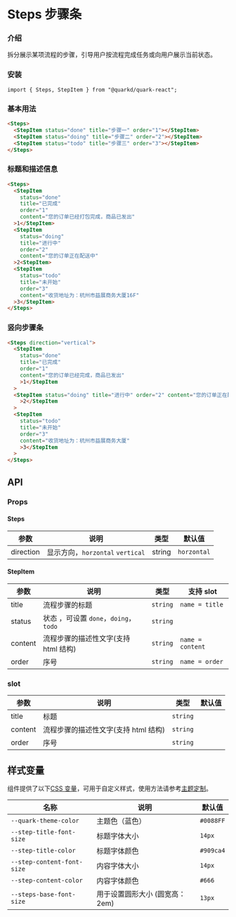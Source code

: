 # Steps 步骤条

### 介绍

拆分展示某项流程的步骤，引导用户按流程完成任务或向用户展示当前状态。

### 安装

```tsx
import { Steps, StepItem } from "@quarkd/quark-react";
```

### 基本用法

```html
<Steps>
  <StepItem status="done" title="步骤一" order="1"></StepItem>
  <StepItem status="doing" title="步骤二" order="2"></StepItem>
  <StepItem status="todo" title="步骤三" order="3"></StepItem>
</Steps>
```

### 标题和描述信息

```html
<Steps>
  <StepItem
    status="done"
    title="已完成"
    order="1"
    content="您的订单已经打包完成，商品已发出"
  >1</StepItem>
  <StepItem
    status="doing"
    title="进行中"
    order="2"
    content="您的订单正在配送中"
  >2<StepItem>
  <StepItem
    status="todo"
    title="未开始"
    order="3"
    content="收货地址为：杭州市益展商务大厦16F"
  >3</StepItem>
</Steps>
```

### 竖向步骤条

```html
<Steps direction="vertical">
  <StepItem
    status="done"
    title="已完成"
    order="1"
    content="您的订单已经完成，商品已发出"
    >1</StepItem
  >
  <StepItem status="doing" title="进行中" order="2" content="您的订单正在配送中"
    >2</StepItem
  >
  <StepItem
    status="todo"
    title="未开始"
    order="3"
    content="收货地址为：杭州市益展商务大厦"
    >3</StepItem
  >
</Steps>
```

## API

### Props

#### Steps

| 参数      | 说明                             | 类型   | 默认值      |
| --------- | -------------------------------- | ------ | ----------- |
| direction | 显示方向，`horzontal` `vertical` | string | `horzontal` |

#### StepItem

| 参数    | 说明                                   | 类型     | 支持 slot        |
| ------- | -------------------------------------- | -------- | ---------------- |
| title   | 流程步骤的标题                         | `string` | `name = title`   |
| status  | 状态 ，可设置 `done`，`doing`， `todo` | `string` |
| content | 流程步骤的描述性文字(支持 html 结构)   | `string` | `name = content` |
| order   | 序号                                   | `string` | `name = order`   |

### slot

| 参数    | 说明                                 | 类型     | 默认值 |
| ------- | ------------------------------------ | -------- | ------ |
| title   | 标题                                 | `string` |        |
| content | 流程步骤的描述性文字(支持 html 结构) | `string` |        |
| order   | 序号                                 | `string` |

## 样式变量

组件提供了以下[CSS 变量](https://developer.mozilla.org/zh-CN/docs/Web/CSS/Using_CSS_custom_properties)，可用于自定义样式，使用方法请参考[主题定制](#/zh-CN/guide/theme)。

| 名称                       | 说明                            | 默认值    |
| -------------------------- | ------------------------------- | --------- |
| `--quark-theme-color`      | 主题色（蓝色）                  | `#0088FF` |
| `--step-title-font-size`   | 标题字体大小                    | `14px`    |
| `--step-title-color`       | 标题字体颜色                    | `#909ca4` |
| `--step-content-font-size` | 内容字体大小                    | `14px`    |
| `--step-content-color`     | 内容字体颜色                    | `#666`    |
| `--steps-base-font-size`   | 用于设置圆形大小 (圆宽高： 2em) | `13px`    |
